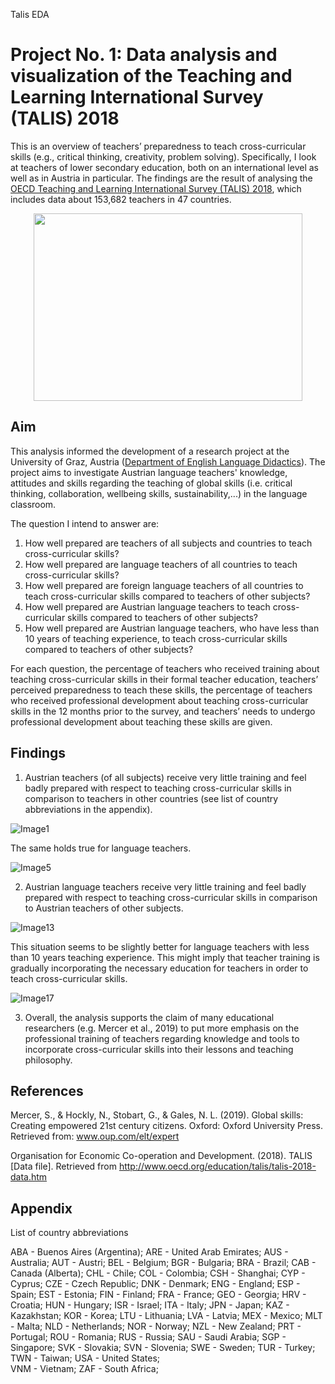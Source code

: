Talis EDA
# Project No. 1: Data analysis and visualization of the Teaching and Learning International Survey (TALIS) 2018 

This is an overview of teachers’ preparedness to teach cross-curricular skills (e.g., critical thinking, creativity, problem solving). Specifically, I look at teachers of lower secondary education, both on an international level as well as in Austria in particular. The findings are the result of analysing the <a href = "http://www.oecd.org/education/talis/">OECD Teaching and Learning International Survey (TALIS) 2018</a>, which includes data about 153,682 teachers in 47 countries.
<p align="center">
  <img width="430" height="300" src="https://cdn.pixabay.com/photo/2017/08/06/20/36/school-2596090_960_720.png">
</p>

## Aim 

This analysis informed the development of a research project at the University of Graz, Austria (<a href= "https://anglistik.uni-graz.at/de/fachdidaktik/">Department of English Language Didactics</a>). The project aims to investigate Austrian language teachers' knowledge, attitudes and skills regarding the teaching of global skills (i.e. critical thinking, collaboration, wellbeing skills, sustainability,...) in the language classroom.

The question I intend to answer are:
1. How well prepared are teachers of all subjects and countries to teach cross-curricular skills?
2. How well prepared are language teachers of all countries to teach cross-curricular skills?
3. How well prepared are foreign language teachers of all countries to teach cross-curricular skills compared to teachers of other subjects?
4. How well prepared are Austrian language teachers to teach cross-curricular skills compared to teachers of other subjects?
5. How well prepared are Austrian language teachers, who have less than 10 years of teaching experience, to teach cross-curricular skills compared to teachers of other subjects?

For each question, the percentage of teachers who received training about teaching cross-curricular skills in their formal teacher education, teachers’ perceived preparedness to teach these skills, the percentage of teachers who received professional development about teaching cross-curricular skills in the 12 months prior to the survey, and teachers’ needs to undergo professional development about teaching these skills are given.

## Findings

1. Austrian teachers (of all subjects) receive very little training and feel badly prepared with respect to teaching cross-curricular skills in comparison to teachers in other countries (see list of country abbreviations in the appendix). 

![Image1](https://github.com/HeleneFabia/talis-eda/blob/master/images/rq_all_subj_global_formal_ed.png)

The same holds true for language teachers. 

![Image5](https://github.com/HeleneFabia/talis-eda/blob/master/images/rq_only_lang_globalformal_ed.png)

2.  Austrian language teachers receive very little training and feel badly prepared with respect to teaching cross-curricular skills in comparison to Austrian teachers of other subjects.

![Image13](https://github.com/HeleneFabia/talis-eda/blob/master/images/rq_aut_formal_ed.png)

This situation seems to be slightly better for language teachers with less than 10 years teaching experience. This might imply that teacher training is gradually incorporating the necessary education for teachers in order to teach cross-curricular skills. 

![Image17](https://github.com/HeleneFabia/talis-eda/blob/master/images/rq_aut_10_formal_ed.png)

3. Overall, the analysis supports the claim of many educational researchers (e.g. Mercer et al., 2019) to put more emphasis on the professional training of teachers regarding knowledge and tools to incorporate cross-curricular skills into their lessons and teaching philosophy.

## References

Mercer, S., & Hockly, N., Stobart, G., & Gales, N. L. (2019). Global skills: Creating empowered 21st century citizens. Oxford: Oxford University Press. Retrieved from: www.oup.com/elt/expert

Organisation for Economic Co-operation and Development. (2018). TALIS [Data file]. Retrieved from http://www.oecd.org/education/talis/talis-2018-data.htm

## Appendix

List of country abbreviations

ABA - Buenos Aires (Argentina);
ARE - United Arab Emirates;
AUS - Australia;
AUT - Austri;
BEL - Belgium;
BGR - Bulgaria;
BRA - Brazil;
CAB - Canada (Alberta);
CHL	- Chile;
COL	-	Colombia;
CSH	-	Shanghai;
CYP	-	Cyprus;
CZE	-	Czech Republic;
DNK	- Denmark;
ENG	-	England;
ESP	-	Spain;
EST	-	Estonia;
FIN	-	Finland;
FRA	-	France;
GEO	-	Georgia;
HRV	-	Croatia;
HUN	-	Hungary;
ISR	-	Israel;
ITA	-	Italy;
JPN	-	Japan;
KAZ	-	Kazakhstan;
KOR	-	Korea;
LTU	-	Lithuania;
LVA	-	Latvia;
MEX	-	Mexico;
MLT	-	Malta;
NLD	-	Netherlands;
NOR	-	Norway;
NZL	-	New Zealand;
PRT	-	Portugal;
ROU	-	Romania;
RUS	-	Russia;
SAU	-	Saudi Arabia;
SGP	-	Singapore;
SVK	-	Slovakia;
SVN	-	Slovenia;
SWE	-	Sweden;
TUR	-	Turkey;
TWN	-	Taiwan;
USA	-	United States;	
VNM	-	Vietnam;
ZAF	-	South Africa;

